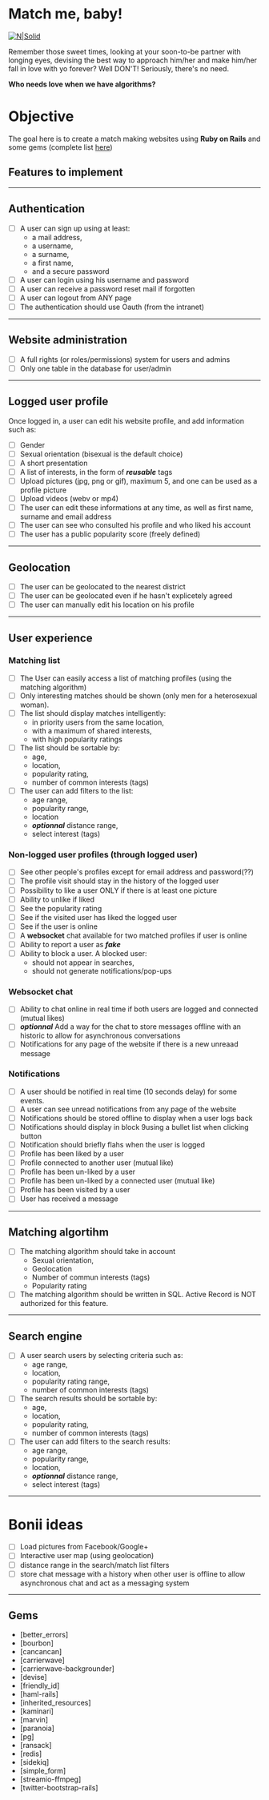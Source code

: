 # Match me, baby!
[![N|Solid](https://s33.postimg.cc/g2wlsyhmn/ruby-on-rails-development.jpg)](https://rubyonrails.org/)

Remember those sweet times, looking at your soon-to-be partner with longing eyes, devising the best way to approach him/her and make him/her fall in love with yo forever? Well DON'T! Seriously, there's no need. 

**Who needs love when we have algorithms?**

# Objective

The goal here is to create a match making websites using **Ruby on Rails** and some gems (complete list [here](#gems))

## Features to implement

---------
## Authentication
- [ ] A user can sign up using at least:
    - a mail address, 
    - a username, 
    - a surname, 
    - a first name, 
    - and a secure password
- [ ] A user can login using his username and password
- [ ] A user can receive a password reset mail if forgotten
- [ ] A user can logout from ANY page
- [ ] The authentication should use Oauth (from the intranet)

---------
## Website administration
- [ ] A full rights (or roles/permissions) system for users and admins
- [ ] Only one table in the database for user/admin

---------
## Logged user profile
Once logged in, a user can edit his website profile, and add information such as:
- [ ] Gender
- [ ] Sexual orientation (bisexual is the default choice)
- [ ] A short presentation
- [ ] A list of interests, in the form of ***reusable*** tags
- [ ] Upload pictures (jpg, png or gif), maximum 5, and one can be used as a profile picture
- [ ] Upload videos (webv or mp4)
- [ ] The user can edit these informations at any time, as well as first name, surname and email address
- [ ] The user can see who consulted his profile and who liked his account
- [ ] The user has a public popularity score (freely defined)

---------
## Geolocation
- [ ] The user can be geolocated to the nearest district
- [ ] The user can be geolocated even if he hasn't explicetely agreed
- [ ] The user can manually edit his location on his profile

---------
## User experience
### Matching list
- [ ] The User can easily access a list of matching profiles (using the matching algorithm)
- [ ] Only interesting matches should be shown (only men for a heterosexual woman).
- [ ] The list should display matches intelligently:
    - in priority users from the same location,
    - with a maximum of shared interests,
    - with high popularity ratings
- [ ] The list should be sortable by:
    - age,
    - location,
    - popularity rating,
    - number of common interests (tags)
- [ ] The user can add filters to the list:
    - age range,
    - popularity range,
    - location 
    - ***optionnal*** distance range,
    - select interest (tags)
### Non-logged user profiles (through logged user)
- [ ] See other people's profiles except for email address and password(??)
- [ ] The profile visit should stay in the history of the logged user
- [ ] Possibility to like a user ONLY if there is at least one picture
- [ ] Ability to unlike if liked
- [ ] See the popularity rating
- [ ] See if the visited user has liked the logged user
- [ ] See if the user is online
- [ ] A **websocket** chat available for two matched profiles if user is online
- [ ] Ability to report a user as ***fake***
- [ ] Ability to block a user. A blocked user:
    - should not appear in searches,
    - should not generate notifications/pop-ups
### Websocket chat
- [ ] Ability to chat online in real time if both users are logged and connected (mutual likes)
- [ ] ***optionnal*** Add a way for the chat to store messages offline with an historic to allow for asynchronous conversations
- [ ] Notifications for any page of the website if there is a new unreaad message
### Notifications
- [ ] A user should be notified in real time (10 seconds delay) for some events.
- [ ] A user can see unread notifications from any page of the website
- [ ] Notifications should be stored offline to display when a user logs back
- [ ] Notifications should display in block 9using a bullet list when clicking button
- [ ] Notification should briefly flahs when the user is logged
- [ ] Profile has been liked by a user
- [ ] Profile connected to another user (mutual like)
- [ ] Profile has been un-liked by a user
- [ ] Profile has been un-liked by a connected user (mutual like)
- [ ] Profile has been visited by a user
- [ ] User has received a message

---------
## Matching algortihm
- [ ] The matching algorithm should take in account
    - Sexual orientation,
    - Geolocation
    - Number of commun interests (tags)
    - Popularity rating
- [ ] The matching algorithm should be written in SQL. Active Record is NOT authorized for this feature.

---------
## Search engine
- [ ] A user search users by selecting criteria such as:
    - age range,
    - location,
    - popularity rating range,
    - number of common interests (tags)
- [ ] The search results should be sortable by:
    - age,
    - location,
    - popularity rating,
    - number of common interests (tags)
- [ ] The user can add filters to the search results:
    - age range,
    - popularity range,
    - location,
    - ***optionnal*** distance range,
    - select interest (tags)

---------

# Bonii ideas
- [ ] Load pictures from Facebook/Google+
- [ ] Interactive user map (using geolocation)
- [ ] distance range in the search/match list filters
- [ ] store chat message with a history when other user is offline to allow asynchronous chat and act as a messaging system

---------

## Gems
- [better_errors]
- [bourbon]
- [cancancan]
- [carrierwave]
- [carrierwave-backgrounder]
- [devise]
- [friendly_id]
- [haml-rails]
- [inherited_resources]
- [kaminari]
- [marvin]
- [paranoia]
- [pg]
- [ransack]
- [redis]
- [sidekiq]
- [simple_form]
- [streamio-ffmpeg]
- [twitter-bootstrap-rails]